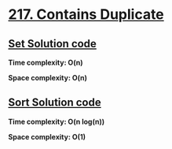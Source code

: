 # [217. Contains Duplicate](https://leetcode.com/problems/contains-duplicate/)

## [Set Solution code](https://github.com/alexengrig/leetcode/blob/main/src/main/java/dev/alexengrig/leetcode/_217_contains_duplicate/SetSolution.java)

**Time complexity: O(n)**

**Space complexity: O(n)**

## [Sort Solution code](https://github.com/alexengrig/leetcode/blob/main/src/main/java/dev/alexengrig/leetcode/_217_contains_duplicate/SortSolution.java)

**Time complexity: O(n log(n))**

**Space complexity: O(1)**
